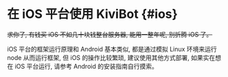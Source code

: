 # 在 iOS 平台使用 KiviBot {#ios}

~~求你了, 有钱买 iOS 不如几十块钱整台服务器, 能用一整年呢, 别折腾 iOS 了。~~

iOS 平台的框架运行原理和 Android 基本类似, 都是通过模拟 Linux 环境来运行 node 从而运行框架, 但 iOS 的操作比较繁琐, 建议使用其他方式部署, 如果实在想在 iOS 平台运行, 请参考 Android 的安装指南自行摸索。

